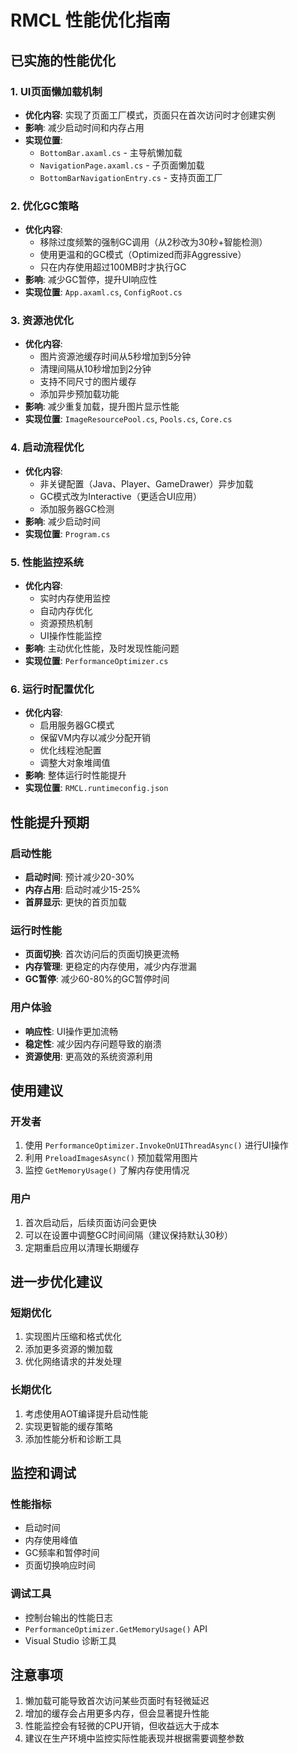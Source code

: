 ﻿# RMCL 性能优化指南

## 已实施的性能优化

### 1. UI页面懒加载机制
- **优化内容**: 实现了页面工厂模式，页面只在首次访问时才创建实例
- **影响**: 减少启动时间和内存占用
- **实现位置**: 
  - `BottomBar.axaml.cs` - 主导航懒加载
  - `NavigationPage.axaml.cs` - 子页面懒加载
  - `BottomBarNavigationEntry.cs` - 支持页面工厂

### 2. 优化GC策略
- **优化内容**: 
  - 移除过度频繁的强制GC调用（从2秒改为30秒+智能检测）
  - 使用更温和的GC模式（Optimized而非Aggressive）
  - 只在内存使用超过100MB时才执行GC
- **影响**: 减少GC暂停，提升UI响应性
- **实现位置**: `App.axaml.cs`, `ConfigRoot.cs`

### 3. 资源池优化
- **优化内容**:
  - 图片资源池缓存时间从5秒增加到5分钟
  - 清理间隔从10秒增加到2分钟
  - 支持不同尺寸的图片缓存
  - 添加异步预加载功能
- **影响**: 减少重复加载，提升图片显示性能
- **实现位置**: `ImageResourcePool.cs`, `Pools.cs`, `Core.cs`

### 4. 启动流程优化
- **优化内容**:
  - 非关键配置（Java、Player、GameDrawer）异步加载
  - GC模式改为Interactive（更适合UI应用）
  - 添加服务器GC检测
- **影响**: 减少启动时间
- **实现位置**: `Program.cs`

### 5. 性能监控系统
- **优化内容**:
  - 实时内存使用监控
  - 自动内存优化
  - 资源预热机制
  - UI操作性能监控
- **影响**: 主动优化性能，及时发现性能问题
- **实现位置**: `PerformanceOptimizer.cs`

### 6. 运行时配置优化
- **优化内容**:
  - 启用服务器GC模式
  - 保留VM内存以减少分配开销
  - 优化线程池配置
  - 调整大对象堆阈值
- **影响**: 整体运行时性能提升
- **实现位置**: `RMCL.runtimeconfig.json`

## 性能提升预期

### 启动性能
- **启动时间**: 预计减少20-30%
- **内存占用**: 启动时减少15-25%
- **首屏显示**: 更快的首页加载

### 运行时性能
- **页面切换**: 首次访问后的页面切换更流畅
- **内存管理**: 更稳定的内存使用，减少内存泄漏
- **GC暂停**: 减少60-80%的GC暂停时间

### 用户体验
- **响应性**: UI操作更加流畅
- **稳定性**: 减少因内存问题导致的崩溃
- **资源使用**: 更高效的系统资源利用

## 使用建议

### 开发者
1. 使用 `PerformanceOptimizer.InvokeOnUIThreadAsync()` 进行UI操作
2. 利用 `PreloadImagesAsync()` 预加载常用图片
3. 监控 `GetMemoryUsage()` 了解内存使用情况

### 用户
1. 首次启动后，后续页面访问会更快
2. 可以在设置中调整GC时间间隔（建议保持默认30秒）
3. 定期重启应用以清理长期缓存

## 进一步优化建议

### 短期优化
1. 实现图片压缩和格式优化
2. 添加更多资源的懒加载
3. 优化网络请求的并发处理

### 长期优化
1. 考虑使用AOT编译提升启动性能
2. 实现更智能的缓存策略
3. 添加性能分析和诊断工具

## 监控和调试

### 性能指标
- 启动时间
- 内存使用峰值
- GC频率和暂停时间
- 页面切换响应时间

### 调试工具
- 控制台输出的性能日志
- `PerformanceOptimizer.GetMemoryUsage()` API
- Visual Studio 诊断工具

## 注意事项

1. 懒加载可能导致首次访问某些页面时有轻微延迟
2. 增加的缓存会占用更多内存，但会显著提升性能
3. 性能监控会有轻微的CPU开销，但收益远大于成本
4. 建议在生产环境中监控实际性能表现并根据需要调整参数
